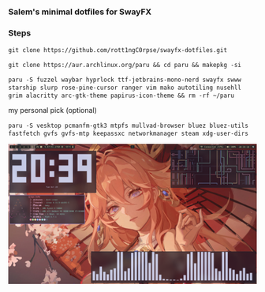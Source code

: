 ### Salem's minimal dotfiles for SwayFX

### Steps

```
git clone https://github.com/rott1ngC0rpse/swayfx-dotfiles.git
```

```
git clone https://aur.archlinux.org/paru && cd paru && makepkg -si
```

```
paru -S fuzzel waybar hyprlock ttf-jetbrains-mono-nerd swayfx swww starship slurp rose-pine-cursor ranger vim mako autotiling nusehll grim alacritty arc-gtk-theme papirus-icon-theme && rm -rf ~/paru
```

my personal pick (optional)
```
paru -S vesktop pcmanfm-gtk3 mtpfs mullvad-browser bluez bluez-utils fastfetch gvfs gvfs-mtp keepassxc networkmanager steam xdg-user-dirs 
```

![Screenshot](images/screenshot.png)
